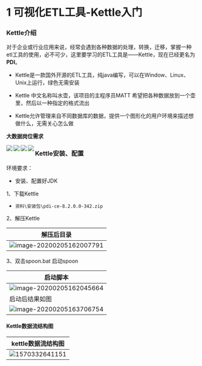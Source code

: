 # 1 可视化ETL工具-Kettle入门

###  Kettle介绍

对于企业或行业应用来说，经常会遇到各种数据的处理，转换，迁移，掌握一种etl工具的使用，必不可少，这里要学习的ETL工具是——Kettle，现在已经更名为**PDI**。

* Kettle是一款国外开源的ETL工具，纯java编写，可以在Window、Linux、Unix上运行，绿色无需安装

* Kettle 中文名称叫水壶，该项目的主程序员MATT 希望把各种数据放到一个壶里，然后以一种指定的格式流出

* Kettle允许管理来自不同数据库的数据，提供一个图形化的用户环境来描述想做什么，无需关心怎么做



**大数据岗位需求**

<img src="assets/1570150180398.png" align="left"/>

<img src="assets/1570150277314.png" align="left">

<img src="assets/1570150336737.png" align="left">

<img src="assets/1570150477695.png" align="left" />


### Kettle安装、配置

环境要求：

* 安装、配置好JDK

1、下载Kettle

* `资料\安装包\pdi-ce-8.2.0.0-342.zip`

2、解压Kettle

| 解压后目录                                                   |
| ------------------------------------------------------------ |
| ![image-20200205162007791](assets/image-20200205162007791.png) |



3、双击spoon.bat 启动spoon

| 启动脚本                                                     |
| ------------------------------------------------------------ |
| ![image-20200205162045664](assets/image-20200205162045664.png) |
| 启动后结果如图                                               |
| ![image-20200205163706754](assets/image-20200205163706754.png) |




#### Kettle数据流结构图

| kettle数据流结构图                         |
| ------------------------------------------ |
| ![1570332641151](assets/1570332641151.png) |
